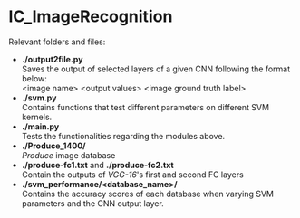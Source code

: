 # IC_ImageRecognition

Relevant folders and files:
- **./output2file.py** <br/>Saves the output of selected layers of a given CNN following the format below:
  <br/>\<image name> \<output values> \<image ground truth label>
- **./svm.py** <br/> Contains functions that test different parameters on different SVM kernels.
- **./main.py** <br/> Tests the functionalities regarding the modules above.
- **./Produce_1400/** <br/>*Produce* image database
- **./produce-fc1.txt** and **./produce-fc2.txt** <br/>Contain the outputs of *VGG-16*'s first and second FC layers
- **./svm_performance/<database_name>/** <br/> Contains the accuracy scores of each database when varying SVM parameters and the CNN output layer.  

